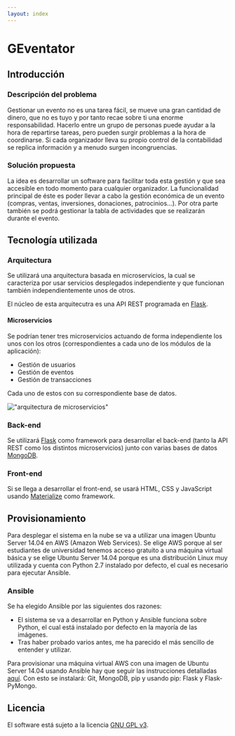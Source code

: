 ```yaml
---
layout: index
---
```


# GEventator

## Introducción

### Descripción del problema

Gestionar un evento no es una tarea fácil, se mueve una gran cantidad de dinero, que no es tuyo y por tanto recae sobre ti una enorme responsabilidad. Hacerlo entre un grupo de personas puede ayudar a la hora de repartirse tareas, pero pueden surgir problemas a la hora de coordinarse. Si cada organizador lleva su propio control de la contabilidad se replica información y a menudo surgen incongruencias.

### Solución propuesta

La idea es desarrollar un software para facilitar toda esta gestión y que sea accesible en todo momento para cualquier organizador. La funcionalidad principal de éste es poder llevar a cabo la gestión económica de un evento (compras, ventas, inversiones, donaciones, patrocinios...). Por otra parte también se podrá gestionar la tabla de actividades que se realizarán durante el evento.

## Tecnología utilizada

### Arquitectura

Se utilizará una arquitectura basada en microservicios, la cual se caracteriza por usar servicios desplegados independiente y que funcionan también independientemente unos de otros.

El núcleo de esta arquitecutra es una API REST programada en [Flask](http://flask.pocoo.org/).

#### Microservicios

Se podrían tener tres microservicios actuando de forma independiente los unos con los otros (correspondientes a cada uno de los módulos de la aplicación):

- Gestión de usuarios
- Gestión de eventos
- Gestión de transacciones

Cada uno de estos con su correspondiente base de datos.

!["arquitectura de microservicios"](https://github.com/fblupi/GEventator/raw/gh-pages/img/microservicios.png)

### Back-end

Se utilizará [Flask](http://flask.pocoo.org/) como framework para desarrollar el back-end (tanto la API REST como los distintos microservicios) junto con varias bases de datos [MongoDB](https://www.mongodb.com/).

### Front-end

Si se llega a desarrollar el front-end, se usará HTML, CSS y JavaScript usando [Materialize](http://materializecss.com/) como framework.

## Provisionamiento

Para desplegar el sistema en la nube se va a utilizar una imagen Ubuntu Server 14.04 en AWS (Amazon Web Services). Se elige AWS porque al ser estudiantes de universidad tenemos acceso gratuito a una máquina virtual básica y se elige Ubuntu Server 14.04 porque es una distribución Linux muy utilizada y cuenta con Python 2.7 instalado por defecto, el cual es necesario para ejecutar Ansible.

### Ansible

Se ha elegido Ansible por las siguientes dos razones:

- El sistema se va a desarrollar en Python y Ansible funciona sobre Python, el cual está instalado por defecto en la mayoría de las imágenes.
- Tras haber probado varios antes, me ha parecido el más sencillo de entender y utilizar.

Para provisionar una máquina virtual AWS con una imagen de Ubuntu Server 14.04 usando Ansible hay que seguir las instrucciones detalladas [aquí](provision#ansible). Con esto se instalará: Git, MongoDB, pip y usando pip: Flask y Flask-PyMongo.

## Licencia

El software está sujeto a la licencia [GNU GPL v3](https://github.com/fblupi/master_informatica-CC/blob/master/LICENSE).
